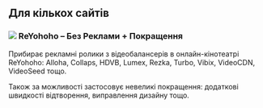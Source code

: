 ## Для кількох сайтів

### ![](https://reyohoho.github.io/reyohoho/icons/favicon-32x32.png) ReYohoho – Без Реклами + Покращення

Прибирає рекламні ролики з відеобалансерів в онлайн-кінотеатрі ReYohoho: Alloha, Collaps, HDVB, Lumex, Rezka, Turbo, Vibix, VideoCDN, VideoSeed тощо.

Також за можливості застосовує невеликі покращення: додаткові швидкості відтворення, виправлення дизайну тощо.
